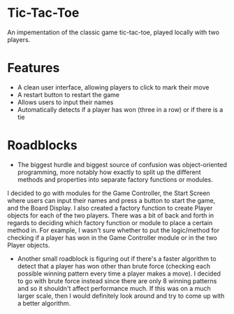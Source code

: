 # Tic-Tac-Toe
An impementation of the classic game tic-tac-toe, played locally with two players. 

# Features
- A clean user interface, allowing players to click to mark their move
- A restart button to restart the game
- Allows users to input their names
- Automatically detects if a player has won (three in a row) or if there is a tie

# Roadblocks
- The biggest hurdle and biggest source of confusion was object-oriented programming, more notably how exactly to split up the different methods and properties into separate factory functions or modules. 

I decided to go with modules for the Game Controller, the Start Screen where users can input their names and press a button to start the game, and the Board Display. I also created a factory function to create Player objects for each of the two players. There was a bit of back and forth in regards to deciding which factory function or module to place a certain method in. For example, I wasn't sure whether to put the logic/method for checking if a player has won in the Game Controller module or in the two Player objects.

- Another small roadblock is figuring out if there's a faster algorithm to detect that a player has won other than brute force (checking each possible winning pattern every time a player makes a move). I decided to go with brute force instead since there are only 8 winning patterns and so it shouldn't affect performance much. If this was on a much larger scale, then I would definitely look around and try to come up with a better algorithm. 